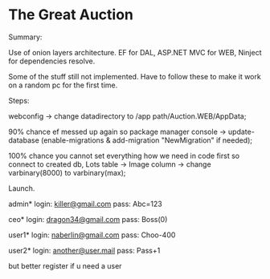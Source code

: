 # The Great Auction

Summary:

Use of onion layers architecture. 
EF for DAL, ASP.NET MVC for WEB, Ninject for dependencies resolve.

Some of the stuff still not implemented.
Have to follow these to make it work on a random pc for the first time.

Steps:

webconfig -> change datadirectory to /app path/Auction.WEB/AppData;

90% chance ef messed up again so package manager console -> update-database (enable-migrations & add-migration "NewMigration" if needed);

100% chance you cannot set everything how we need in code first so connect to created db, Lots table -> Image column -> change varbinary(8000) to varbinary(max);

Launch.

admin*
login: killer@gmail.com
pass: Abc=123

ceo*
login: dragon34@gmail.com
pass: Boss(0)

user1*
login: naberlin@gmail.com
pass: Choo-400

user2*
login: another@user.mail
pass: Pass+1

but better register if u need a user
